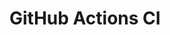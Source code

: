 # GitHub Actions CI



































































































































































































































































































































































































































































































































































































































































































































































































































































































































































































































































































































































































































































































































































































































































































































































































































































































































































































































































































































































































































































































































































































































































































































































































































































































































































































































































































































































































































































































































































































































































































































































































































































































































































































































































































































































































































































































































